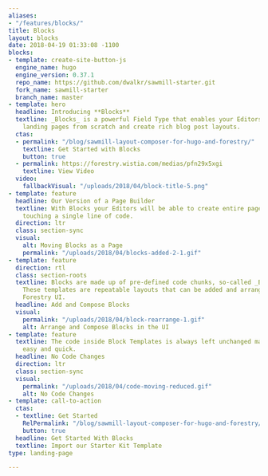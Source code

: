 ```yaml
---
aliases:
- "/features/blocks/"
title: Blocks
layout: blocks
date: 2018-04-19 01:33:08 -1100
blocks:
- template: create-site-button-js
  engine_name: hugo
  engine_version: 0.37.1
  repo_name: https://github.com/dwalkr/sawmill-starter.git
  fork_name: sawmill-starter
  branch_name: master
- template: hero
  headline: Introducing **Blocks**
  textline: _Blocks_ is a powerful Field Type that enables your Editors to build entire
    landing pages from scratch and create rich blog post layouts.
  ctas:
  - permalink: "/blog/sawmill-layout-composer-for-hugo-and-forestry/"
    textline: Get Started with Blocks
    button: true
  - permalink: https://forestry.wistia.com/medias/pfn29x5xgi
    textline: View Video
  video:
    fallbackVisual: "/uploads/2018/04/block-title-5.png"
- template: feature
  headline: Our Version of a Page Builder
  textline: With Blocks your Editors will be able to create entire pages without ever
    touching a single line of code.
  direction: ltr
  class: section-sync
  visual:
    alt: Moving Blocks as a Page
    permalink: "/uploads/2018/04/blocks-added-2-1.gif"
- template: feature
  direction: rtl
  class: section-roots
  textline: Blocks are made up of pre-defined code chunks, so-called _Block Templates_.
    These templates are repeatable layouts that can be added and arranged inside the
    Forestry UI.
  headline: Add and Compose Blocks
  visual:
    permalink: "/uploads/2018/04/block-rearrange-1.gif"
    alt: Arrange and Compose Blocks in the UI
- template: feature
  textline: The code inside Block Templates is always left unchanged making code maintenance
    easy and quick.
  headline: No Code Changes
  direction: ltr
  class: section-sync
  visual:
    permalink: "/uploads/2018/04/code-moving-reduced.gif"
    alt: No Code Changes
- template: call-to-action
  ctas:
  - textline: Get Started
    RelPermalink: "/blog/sawmill-layout-composer-for-hugo-and-forestry/"
    button: true
  headline: Get Started With Blocks
  textline: Import our Starter Kit Template
type: landing-page

---
```

